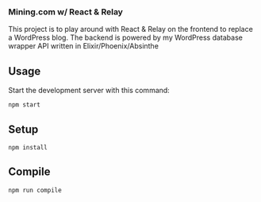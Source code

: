 ### Mining.com w/ React & Relay

This project is to play around with React & Relay on the frontend to replace a WordPress blog.
The backend is powered by my WordPress database wrapper API written in Elixir/Phoenix/Absinthe

## Usage

Start the development server with this command:

```
npm start
```

## Setup

```
npm install
```

## Compile

```
npm run compile
```
